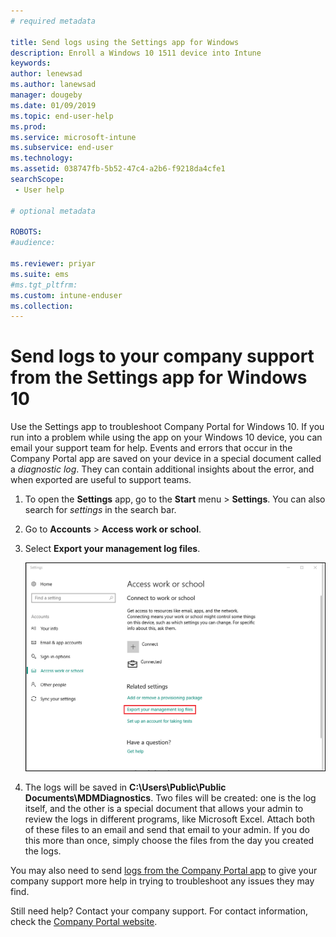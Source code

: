 ```yaml
---
# required metadata

title: Send logs using the Settings app for Windows
description: Enroll a Windows 10 1511 device into Intune
keywords:
author: lenewsad
ms.author: lanewsad
manager: dougeby
ms.date: 01/09/2019
ms.topic: end-user-help
ms.prod:
ms.service: microsoft-intune
ms.subservice: end-user
ms.technology:
ms.assetid: 038747fb-5b52-47c4-a2b6-f9218da4cfe1
searchScope:
 - User help

# optional metadata

ROBOTS:  
#audience:

ms.reviewer: priyar
ms.suite: ems
#ms.tgt_pltfrm:
ms.custom: intune-enduser
ms.collection: 
---
```


# Send logs to your company support from the Settings app for Windows 10

Use the Settings app to troubleshoot Company Portal for Windows 10. If you run into a problem while using the app on your Windows 10 device, you can email your support team for help. Events and errors that occur in the Company Portal app are saved on your device in a special document called a _diagnostic log_. They can contain additional insights about the error, and when exported are useful to support teams.

1. To open the **Settings** app, go to the **Start** menu > **Settings**. You can also search for *settings* in the search bar.
2. Go to **Accounts** > **Access work or school**.
3. Select **Export your management log files**.

   ![The "Access work or school screen", which presents the Export option underneath the "Related settings" heading.](./media/w10-export-logs.png)

4. The logs will be saved in **C:\Users\Public\Public Documents\MDMDiagnostics**. Two files will be created: one is the log itself, and the other is a special document that allows your admin to review the logs in different programs, like Microsoft Excel. Attach both of these files to an email and send that email to your admin. If you do this more than once, simply choose the files from the day you created the logs. 

You may also need to send [logs from the Company Portal app](send-logs-to-your-it-admin-cp-windows.md) to give your company support more help in trying to troubleshoot any issues they may find. 

Still need help? Contact your company support. For contact information, check the [Company Portal website](https://go.microsoft.com/fwlink/?linkid=2010980).
